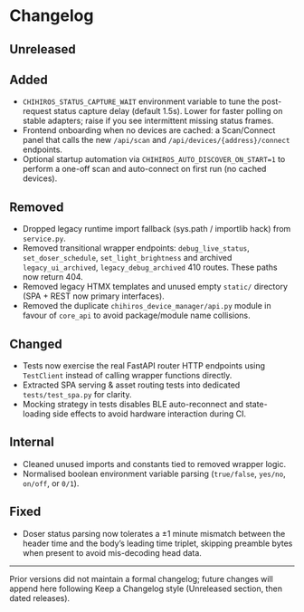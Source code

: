 Changelog
=========

Unreleased
----------

Added
-----

* `CHIHIROS_STATUS_CAPTURE_WAIT` environment variable to tune the post-request status capture delay (default 1.5s). Lower for faster polling on stable adapters; raise if you see intermittent missing status frames.
* Frontend onboarding when no devices are cached: a Scan/Connect panel that calls the new `/api/scan` and `/api/devices/{address}/connect` endpoints.
* Optional startup automation via `CHIHIROS_AUTO_DISCOVER_ON_START=1` to perform a one-off scan and auto-connect on first run (no cached devices).

Removed
-------

* Dropped legacy runtime import fallback (sys.path / importlib hack) from `service.py`.
* Removed transitional wrapper endpoints: `debug_live_status`, `set_doser_schedule`, `set_light_brightness` and archived `legacy_ui_archived`, `legacy_debug_archived` 410 routes. These paths now return 404.
* Removed legacy HTMX templates and unused empty `static/` directory (SPA + REST now primary interfaces).
* Removed the duplicate `chihiros_device_manager/api.py` module in favour of `core_api` to avoid package/module name collisions.

Changed
-------

* Tests now exercise the real FastAPI router HTTP endpoints using `TestClient` instead of calling wrapper functions directly.
* Extracted SPA serving & asset routing tests into dedicated `tests/test_spa.py` for clarity.
* Mocking strategy in tests disables BLE auto-reconnect and state-loading side effects to avoid hardware interaction during CI.

Internal
--------

* Cleaned unused imports and constants tied to removed wrapper logic.
* Normalised boolean environment variable parsing (`true/false`, `yes/no`, `on/off`, or `0/1`).

Fixed
-----

* Doser status parsing now tolerates a ±1 minute mismatch between the header time and the body’s leading time triplet, skipping preamble bytes when present to avoid mis-decoding head data.

---

Prior versions did not maintain a formal changelog; future changes will append here following Keep a Changelog style (Unreleased section, then dated releases).
